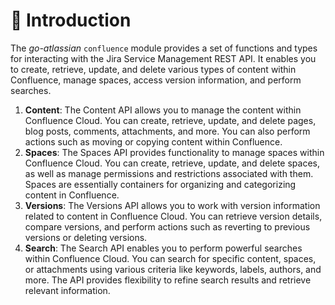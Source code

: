 # 🎑 Introduction

The _go-atlassian_ `confluence` module provides a set of functions and types for interacting with the Jira Service Management REST API. It  enables you to create, retrieve, update, and delete various types of content within Confluence, manage spaces, access version information, and perform searches.

1. **Content**: The Content API allows you to manage the content within Confluence Cloud. You can create, retrieve, update, and delete pages, blog posts, comments, attachments, and more. You can also perform actions such as moving or copying content within Confluence.
2. **Spaces**: The Spaces API provides functionality to manage spaces within Confluence Cloud. You can create, retrieve, update, and delete spaces, as well as manage permissions and restrictions associated with them. Spaces are essentially containers for organizing and categorizing content in Confluence.
3. **Versions**: The Versions API allows you to work with version information related to content in Confluence Cloud. You can retrieve version details, compare versions, and perform actions such as reverting to previous versions or deleting versions.
4. **Search**: The Search API enables you to perform powerful searches within Confluence Cloud. You can search for specific content, spaces, or attachments using various criteria like keywords, labels, authors, and more. The API provides flexibility to refine search results and retrieve relevant information.
